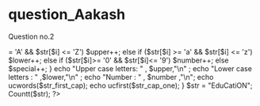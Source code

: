 # question_Aakash
Question no.2
<?php 
function Countt($str) 
{ 

    $upper = 0;  

    $lower = 0; 

    $number = 0; 

    $special = 0; 

    for ($i = 0; $i < strlen($str); $i++) 

    { 

        if ($str[$i] >= 'A' &&  

            $str[$i] <= 'Z') 

            $upper++; 

        else if ($str[$i] >= 'a' &&  

                 $str[$i] <= 'z') 

            $lower++; 

        else if ($str[$i]>= '0' &&  

                 $str[$i]<= '9') 

            $number++; 

        else

            $special++; 

    } 

    echo "Upper case letters: " , $upper,"\n" ; 

    echo "Lower case letters : " ,$lower,"\n" ; 

    echo "Number : " , $number ,"\n"; 

    echo ucwords($str_first_cap);     

echo ucfirst($str_cap_one);
} 
   

 $str = "EduCatiON"; 

    Countt($str); 
?>
